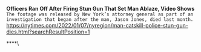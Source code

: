 **Officers Ran Off After Firing Stun Gun That Set Man Ablaze, Video Shows**\
`The footage was released by New York’s attorney general as part of an investigation that began after the man, Jason Jones, died last month.`\
https://nytimes.com/2022/01/07/nyregion/man-catskill-police-stun-gun-dies.html?searchResultPosition=1

****\

